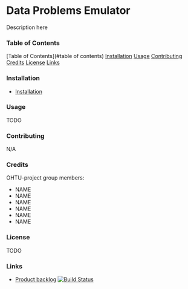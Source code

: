 # Data Problems Emulator

Description here

### Table of Contents <a name="table of contents"/>
[Table of Contents](#table of contents)
[Installation](#installation)
[Usage](#usage)
[Contributing](#contributing)
[Credits](#credits)
[License](#license)
[Links](#links)

### Installation <a name="installation"/>
* [Installation](/docs/installation.md)

### Usage <a name="usage"/>
TODO

### Contributing <a name="contributing"/>
N/A

### Credits <a name="credits"/>
OHTU-project group members:
- NAME
- NAME
- NAME
- NAME
- NAME
- NAME

### License <a name="license"/>
TODO

### Links <a name="links"/>
* [Product backlog](https://docs.google.com/spreadsheets/d/1WarfjE1UKnpkwlG3px8kG7dWvZmzVhzRg8-vwbMKG6c)
[![Build Status](https://travis-ci.com/ohtu-projekti-dataproblemsemulator/dataproblemsemulator.svg?branch=master)](https://travis-ci.com/ohtu-projekti-dataproblemsemulator/dataproblemsemulator)

